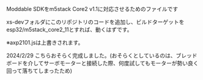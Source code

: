 Moddable SDKをm5stack Core2 v1.1に対応させるためのファイルです

xs-devフォルダにこのリポジトリのコードを追加し、ビルドターゲットをesp32/m5stack_core2_11とすれば、動くはずです。

※axp2101.jsは上書きされます。

2024/2/29 こちらおそらく完成しました。(おそらくとしているのは、ブレッドボードを介してサーボモーターと接続した際、何度試してもモーターが勢い良く回って落ちてしまったため)